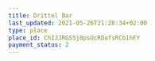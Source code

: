 ```yaml
---
title: Drittel Bar
last_updated: 2021-05-26T21:28:34+02:00
type: place
place_id: ChIJJRGS5j8psUcRDafsRCb1hFY
payment_status: 2
---
```


